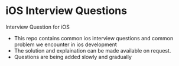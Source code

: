 # iOS Interview Questions
Interview Question for iOS


- This repo contains common ios interview questions and common problem we encounter in ios development 
- The solution and explaination can be made available on request.
- Questions are being added slowly and gradually
